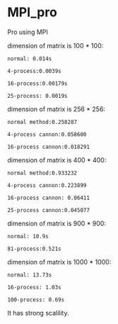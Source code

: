 # MPI_pro
Pro using MPI

dimension of matrix is 100 * 100:
    
    normal: 0.014s
    
    4-process:0.0039s
    
    16-process:0.00179s
    
    25-process: 0.0019s

dimension of matrix is 256 * 256:

    normal method:0.258287 
    
    4-process cannon:0.058600
    
    16-process cannon:0.018291
    

dimension of matrix is 400 * 400:

    normal method:0.933232 
    
    4-process cannon:0.223899
    
    16-process cannon: 0.06411
    
    25-process cannon:0.045077 

dimension of matrix is 900 * 900:

    normal: 10.9s

    81-process:0.521s
    
dimension of matrix is 1000 * 1000:

    normal: 13.73s
    
    16-process: 1.03s
    
    100-process: 0.69s

It has strong scalility.
